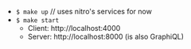 - `$ make up` // uses nitro's services for now
- `$ make start`
  - Client: http://localhost:4000
  - Server: http://localhost:8000 (is also GraphiQL)
